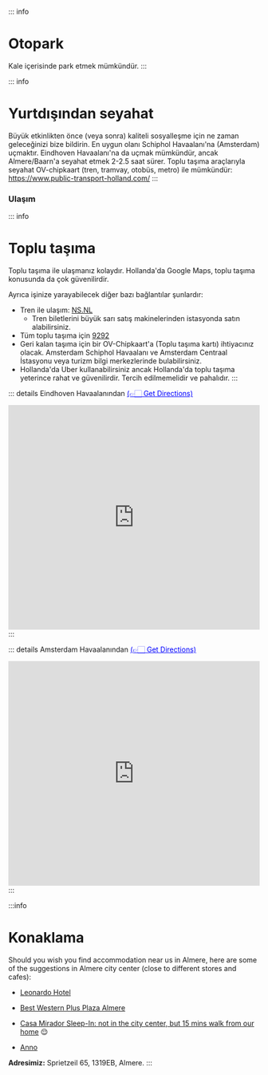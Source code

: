 ::: info <h1>Otopark</h1>
Kale içerisinde park etmek mümkündür.
:::

::: info <h1>Yurtdışından seyahat</h1>
Büyük etkinlikten önce (veya sonra) kaliteli sosyalleşme için ne zaman geleceğinizi bize bildirin.
En uygun olanı Schiphol Havaalanı'na (Amsterdam) uçmaktır. Eindhoven Havaalanı'na da uçmak mümkündür, ancak Almere/Baarn'a seyahat etmek 2-2.5 saat sürer.
Toplu taşıma araçlarıyla seyahat OV-chipkaart (tren, tramvay, otobüs, metro) ile mümkündür: https://www.public-transport-holland.com/
:::

### Ulaşım
::: info <h1>Toplu taşıma</h1>
Toplu taşıma ile ulaşmanız kolaydır. Hollanda'da Google Maps, toplu taşıma konusunda da çok güvenilirdir.

Ayrıca işinize yarayabilecek diğer bazı bağlantılar şunlardır:

- Tren ile ulaşım: [NS.NL](https://ns.nl)
  - Tren biletlerini büyük sarı satış makinelerinden istasyonda satın alabilirsiniz.
- Tüm toplu taşıma için [9292](htps://9292.nl)
- Geri kalan taşıma için bir OV-Chipkaart'a (Toplu taşıma kartı) ihtiyacınız olacak. Amsterdam Schiphol Havaalanı ve Amsterdam Centraal İstasyonu veya turizm bilgi merkezlerinde bulabilirsiniz.
- Hollanda'da Uber kullanabilirsiniz ancak Hollanda'da toplu taşıma yeterince rahat ve güvenilirdir. Tercih edilmemelidir ve pahalıdır.
:::

::: details Eindhoven Havaalanından <a style="color:blue" href="https://www.google.com/maps/dir//Kasteel+De+Hooge+Vuursche,+Hilversumsestraatweg+14,+3744+KC+Baarn/@52.2482807,5.173374,11z/data=!4m7!4m6!1m1!4e2!1m2!1m1!1s0x47c66a89b7fcca8b:0x9c6894d987984a2f!3e3">(👉🏻 Get Directions)</a>
<iframe
  width="100%"
  height="450"
  style="border:0"
  loading="lazy"
  allowfullscreen
  referrerpolicy="no-referrer-when-downgrade"
  src="https://www.google.com/maps/embed/v1/directions?key=AIzaSyDmAsI8Bylfxu0WFqmQI-BnK8N6s24oXa0
    &destination=Kasteel+de+Hooge+Vuursche&origin=Eindhoven+Airport&mode=transit&zoom=8">
</iframe>
:::


::: details Amsterdam Havaalanından <a style="color:blue" href="https://www.google.com/maps/dir//Kasteel+De+Hooge+Vuursche,+Hilversumsestraatweg+14,+3744+KC+Baarn/@52.2482807,5.173374,11z/data=!4m7!4m6!1m1!4e2!1m2!1m1!1s0x47c66a89b7fcca8b:0x9c6894d987984a2f!3e3">(👉🏻 Get Directions)</a>
<iframe
  width="100%"
  height="450"
  style="border:0"
  loading="lazy"
  allowfullscreen
  referrerpolicy="no-referrer-when-downgrade"
  src="https://www.google.com/maps/embed/v1/directions?key=AIzaSyDmAsI8Bylfxu0WFqmQI-BnK8N6s24oXa0
    &destination=Kasteel+de+Hooge+Vuursche&origin=Schiphol&mode=transit&zoom=9">
</iframe>
:::



:::info <h1>Konaklama</h1>
Should you wish you find accommodation near us in Almere, here are some of the
suggestions in Almere city center (close to different stores and cafes):

- [Leonardo Hotel](https://www.leonardo-hotels.nl/almere/leonardo-hotel-almere-city-center)
- [Best Western Plus Plaza Almere](https://www.bestwestern.nl/booking-path/hotel-details/best-western-plus-plaza-almere-almere-92742?iata=00164860)

- [Casa Mirador Sleep-In: not in the city center, but 15 mins walk from our home](https://www.booking.com/hotel/nl/casa-mirador-bed-amp-breakfast.nl.html) :relieved:
- [Anno](https://annoalmere.nl/)

**Adresimiz:** Sprietzeil 65, 1319EB, Almere.
:::